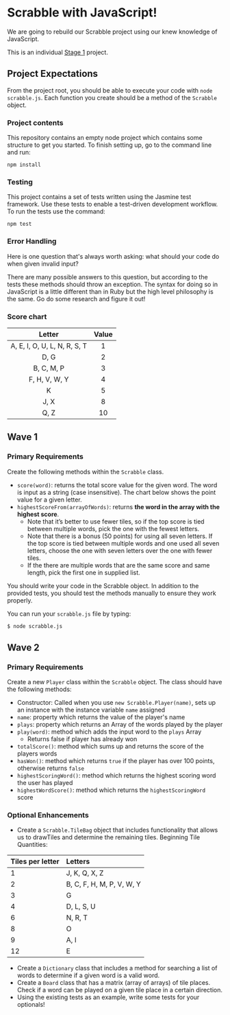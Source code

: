 # Scrabble with JavaScript!
We are going to rebuild our Scrabble project using our knew knowledge of JavaScript.

This is an individual [Stage 1](https://github.com/Ada-Developers-Academy/pedagogy/blob/master/rule-of-three.md) project.

## Project Expectations

From the project root, you should be able to execute your code with `node scrabble.js`.  Each function you create should be a method of the `Scrabble` object.

### Project contents

This repository contains an empty node project which contains some structure to get you started. To finish setting up, go to the command line and run:

```
npm install
```

### Testing

This project contains a set of tests written using the Jasmine test framework. Use these tests to enable a test-driven development workflow. To run the tests use the command:

```
npm test
```

### Error Handling

Here is one question that's always worth asking: what should your code do when given invalid input?

There are many possible answers to this question, but according to the tests these methods should throw an exception. The syntax for doing so in JavaScript is a little different than in Ruby but the high level philosophy is the same. Go do some research and figure it out!

### Score chart

|Letter                        | Value|
|:----------------------------:|:----:|
|A, E, I, O, U, L, N, R, S, T  |   1  |
|D, G                          |   2  |
|B, C, M, P                    |   3  |
|F, H, V, W, Y                 |   4  |
|K                             |   5  |
|J, X                          |   8  |
|Q, Z                          |   10 |


## Wave 1

### Primary Requirements
Create the following methods within the `Scrabble` class.
- `score(word)`: returns the total score value for the given word. The word is input as a string (case insensitive). The chart below shows the point value for a given letter.
- `highestScoreFrom(arrayOfWords)`: returns **the word in the array with the highest score**.
    - Note that it’s better to use fewer tiles, so if the top score is tied between multiple words, pick the one with the fewest letters.
    - Note that there is a bonus (50 points) for using all seven letters. If the top score is tied between multiple words and one used all seven letters, choose the one with seven letters over the one with fewer tiles.
    - If the there are multiple words that are the same score and same length, pick the first one in supplied list.

You should write your code in the Scrabble object. In addition to the provided tests, you should test the methods manually to ensure they work properly.

You can run your `scrabble.js` file by typing:

```bash
$ node scrabble.js
```

## Wave 2

### Primary Requirements
Create a new `Player` class within the `Scrabble` object. The class should have the following methods:

- Constructor: Called when you use `new Scrabble.Player(name)`, sets up an instance with the instance variable `name` assigned
- `name`: property which returns the value of the player's name
- `plays`: property which returns an Array of the words played by the player
- `play(word)`: method which adds the input word to the `plays` Array
    - Returns false if player has already won
- `totalScore()`: method which sums up and returns the score of the players words
- `hasWon()`: method which returns `true` if the player has over 100 points, otherwise returns `false`
- `highestScoringWord()`: method which returns the highest scoring word the user has played
- `highestWordScore()`: method which returns the `highestScoringWord` score

### Optional Enhancements
- Create a `Scrabble.TileBag` object that includes functionality that allows us to drawTiles and determine the remaining tiles.
Beginning Tile Quantities:

| Tiles per letter | Letters                   |
|:-----------------|:--------------------------|
| 1                | J, K, Q, X, Z             |
| 2                | B, C, F, H, M, P, V, W, Y |
| 3                | G                         |
| 4                | D, L, S, U                |
| 6                | N, R, T                   |
| 8                | O                         |
| 9                | A, I                      |
| 12               | E                         |

- Create a `Dictionary` class that includes a method for searching a list of words to determine if a given word is a valid word.
- Create a `Board` class that has a matrix (array of arrays) of tile places. Check if a word can be played on a given tile place in a certain direction.
- Using the existing tests as an example, write some tests for your optionals!
